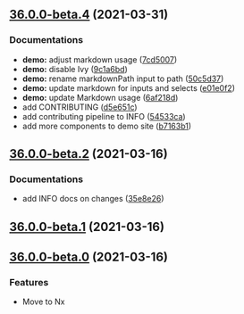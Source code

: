 ## [36.0.0-beta.4](https://github.com/swimlane/ngx-ui/compare/36.0.0-beta.2...36.0.0-beta.4) (2021-03-31)


### Documentations

* **demo:** adjust markdown usage ([7cd5007](https://github.com/swimlane/ngx-ui/commit/7cd50073e530fe229a2a47d1bea6ddbc6a0e8044))
* **demo:** disable Ivy ([9c1a6bd](https://github.com/swimlane/ngx-ui/commit/9c1a6bdf2f26df6a9c5100653404d4d3401c776e))
* **demo:** rename markdownPath input to path ([50c5d37](https://github.com/swimlane/ngx-ui/commit/50c5d372df7e3278ac91cc516246c40596fc8686))
* **demo:** update markdown for inputs and selects ([e01e0f2](https://github.com/swimlane/ngx-ui/commit/e01e0f29b349abf8b60bd25be99f29ccb222e240))
* **demo:** update Markdown usage ([6af218d](https://github.com/swimlane/ngx-ui/commit/6af218d00182277971a6656f62a85d722e2b996c))
* add CONTRIBUTING ([d5e651c](https://github.com/swimlane/ngx-ui/commit/d5e651c1887cc1651613a09abdd1971243386751))
* add contributing pipeline to INFO ([54533ca](https://github.com/swimlane/ngx-ui/commit/54533ca1b84c0ce34e38940807c9fef11e9c1c80))
* add more components to demo site ([b7163b1](https://github.com/swimlane/ngx-ui/commit/b7163b1058ef6211c0010a462bd496f38311a33a))

## [36.0.0-beta.2](https://github.com/swimlane/ngx-ui/compare/36.0.0-beta.1...36.0.0-beta.2) (2021-03-16)

### Documentations

- add INFO docs on changes ([35e8e26](https://github.com/swimlane/ngx-ui/commit/35e8e26357a519aca86bc6d40cb19233960fad56))

## [36.0.0-beta.1](https://github.com/swimlane/ngx-ui/compare/36.0.0-beta.0...36.0.0-beta.1) (2021-03-16)

## [36.0.0-beta.0](https://github.com/swimlane/ngx-ui/compare/29.3.0...36.0.0-beta.0) (2021-03-16)

### Features

- Move to Nx
